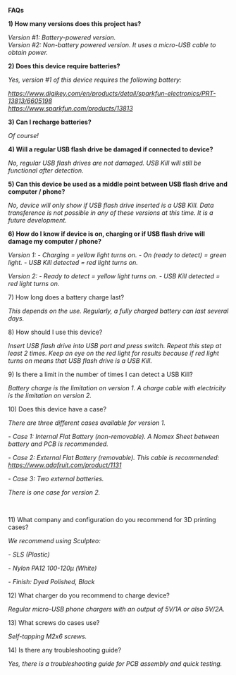 <p align:center"><strong>FAQs</strong></p>
<p><strong>1) How many versions does this project has?</strong></p>
<p><em>Version #1: Battery-powered version.<br>Version #2: Non-battery powered version. It uses a micro-USB cable to obtain power.</em></p>
<p><strong>2) Does this device require batteries?</strong></p>
<p><em>Yes, version #1 of this device requires the following battery:</em></p>
<p><em><a href="https://www.digikey.com/en/products/detail/sparkfun-electronics/PRT-13813/6605198" rel="nofollow">https://www.digikey.com/en/products/detail/sparkfun-electronics/PRT-13813/6605198</a><br>
<a href="https://www.sparkfun.com/products/13813" rel="nofollow">https://www.sparkfun.com/products/13813</a></em></p>
<p><strong>3) Can I recharge batteries?</strong></p>
<p><em>Of course!</em></p>
<p><strong>4) Will a regular USB flash drive be damaged if connected to device?</strong></p>
<p><em>No, regular USB flash drives are not damaged. USB Kill will still be functional after detection.</em></p>
<p><strong>5) Can this device be used as a middle point between USB flash drive and computer / phone?</strong></p>
<p><em>No, device will only show if USB flash drive inserted is a USB Kill. Data transference is not possible in any of these versions at this time. It is a future development.</em></p>
<p><strong>6) How do I know if device is on, charging or if USB flash drive will damage my computer / phone?</strong></p>
<p><em>Version 1:
- Charging = yellow light turns on.
- On (ready to detect) = green light.
- USB Kill detected = red light turns on.</em></p>
<p><em>Version 2:
- Ready to detect = yellow light turns on.
- USB Kill detected = red light turns on.</em></p>

<p>7) How long does a battery charge last?</p>
<p><em>This depends on the use. Regularly, a fully charged battery can last several days.</em></p>

<p>8) How should I use this device?</p>
<p><em>Insert USB flash drive into USB port and press switch. Repeat this step at least 2 times. Keep an eye on the red light for results because if red light turns on means that USB flash drive is a USB Kill.</em></p>

<p>9) Is there a limit in the number of times I can detect a USB Kill?</p>
<p><em>Battery charge is the limitation on version 1. A charge cable with electricity is the limitation on version 2.</em></p>

<p>10) Does this device have a case?</p>
<p><em>There are three different cases available for version 1.</em></p>
<p><em>- Case 1: Internal Flat Battery (non-removable). A Nomex Sheet between battery and PCB is recommended.</em></p>
<p><em>- Case 2: External Flat Battery (removable). This cable is recommended: <a href="https://www.adafruit.com/product/1131" rel="nofollow"> https://www.adafruit.com/product/1131 </a></em></p>
<p><em>- Case 3: Two external batteries.</em></p>
<p><em>There is one case for version 2.</em></p>
<p>&nbsp;</p>
<p>11) What company and configuration do you recommend for 3D printing cases?</p>
<p><em>We recommend using Sculpteo:</em></p>
<p><em>- SLS (Plastic)</em></p>
<p><em>- Nylon PA12 100-120&mu; (White)</em></p>
<p><em>- Finish: Dyed Polished, Black</em></p>

<p>12) What charger do you recommend to charge device?</p>
<p><em>Regular micro-USB phone chargers with an output of 5V/1A or also 5V/2A.</em></p>

<p>13) What screws do cases use?</p>
<p><em>Self-tapping M2x6 screws.</em></p>

<p>14) Is there any troubleshooting guide?</p>
<p><em>Yes, there is a troubleshooting guide for PCB assembly and quick testing.</em></p>
